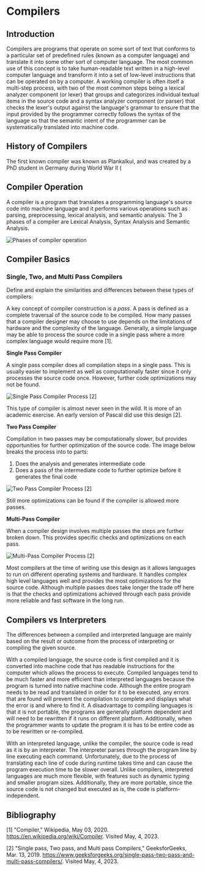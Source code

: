# Compilers
## Introduction
Compilers are programs that operate on some sort of text that conforms to a particular set of predefined rules (known as a computer language) and translate it into some other sort of computer language.  The most common use of this concept is to take human-readable text written in a high-level computer language and transform it into a set of low-level instructions that can be operated on by a computer.    A working compiler is often itself a multi-step process, with two of the most common steps being a lexical analyzer component (or lexer) that groups and categorizes individual textual items in the source code and a syntax analyzer component (or parser) that checks the lexer's output against the language's grammar to ensure that the input provided by the programmer correctly follows the syntax of the language so that the semantic intent of the programmer can be systematically translated into machine code.

## History of Compilers
The first known compiler was known as Plankalkul, and was created by a PhD student in Germany during World War II (

## Compiler Operation
A compiler is a program that translates a programming language's source code into machine language and it performs various operations such as parsing, preprocessing, lexical analysis, and semantic analysis. The 3 phases of a compiler are Lexical Analysis, Syntax Analysis and Semantic Analysis.

![Phases of compiler operation](/images/PhasesOperationsOfCompiler.png)

## Compiler Basics

### Single, Two, and Multi Pass Compilers

Define and explain the similarities and differences between these types of compilers:

A key concept of compiler construction is a _pass_. A pass is defined as a complete traversal of the source code to be compiled. How many passes that a compiler designer may choose to use depends on the limitations of hardware and the complexity of the language. Generally, a simple language may be able to process the source code in a single pass where a more complex language would require more [1].

**Single Pass Compiler**

A single pass compiler does all compilation steps in a single pass. This is usually easier to implement as well as computationally faster since it only processes the source code once. However, further code optimizations may not be found.

![Single Pass Compiler Process](images/single_pass_compiler_process.png) [2]

This type of compiler is almost never seen in the wild. It is more of an academic exercise. An early version of Pascal did use this design [2].

**Two Pass Compiler**

Compilation in two passes may be computationally slower, but provides opportunities for further optimization of the source code. The image below breaks the process into to parts:

1. Does the analysis and generates intermediate code
2. Does a pass of the intermediate code to further optimize before it generates the final code

![Two Pass Compiler Process](images/two_pass_compiler_process.png) [2]

Still more optimizations can be found if the compiler is allowed more passes.

**Multi-Pass Compiler**

When a compiler design involves multiple passes the steps are further broken down. This provides specific checks and optimizations on each pass.

![Multi-Pass Compiler Process](images/multi_pass_complier_process.png) [2]

Most compilers at the time of writing use this design as it allows languages to run on different operating systems and hardware. It handles complex high level languages well and provides the most optimizations for the source code. Although multiple passes does take longer the trade off here is that the checks and optimizations achieved through each pass provide more reliable and fast software in the long run.

## Compilers vs Interpreters   

The differences between a compiled and interpreted language are mainly based on the result or outcome from the process of interpreting or compiling the given source. 

With a compiled language, the source code is first compiled and it is converted into machine code that has readable instructions for the computer which allows the process to execute. Compiled languages tend to be much faster and more efficient than interpreted languages because the program is turned into native machine code. Although the entire program needs to be read and translated in order for it to be executed, any errors that are found will prevent the compilation to complete and displays what the error is and where to find it. A disadvantage to compiling languages is that it is not portable, the programs are generally platform dependent and will need to be rewritten if it runs on different platform. Additionally, when the programmer wants to update the program it is has to be entire code as to be rewritten or re-compiled.

With an interpreted language, unlike the compiler, the source code is read as it is by an interpreter. The interpreter parses through the program line by line executing each command. Unfortunately, due to the process of translating each line of code during runtime takes time and can cause the program execution time to be slower overall. Unlike compilers, interpreted languages are much more flexible, with features such as dynamic typing and smaller program sizes. Additionally, they are more portable, since the source code is not changed but executed as is, the code is platform-independent.

## Bibliography

[1] "Compiler," Wikipedia, May 03, 2020. https://en.wikipedia.org/wiki/Compiler.
Visited May, 4, 2023.

[2] "Single pass, Two pass, and Multi pass Compilers," GeeksforGeeks, Mar. 13, 2019. https://www.geeksforgeeks.org/single-pass-two-pass-and-multi-pass-compilers/. Visited May, 4, 2023.
